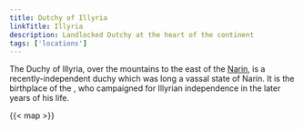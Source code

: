 ```yaml
---
title: Dutchy of Illyria
linkTitle: Illyria
description: Landlocked Dutchy at the heart of the continent
tags: ['locations']
---
```


The Duchy of Illyria, over the mountains to the east of the [Narin](/pages/Narin), is a recently-independent duchy which was long a vassal state of Narin. It is the birthplace of the , who campaigned for Illyrian independence in the later years of his life.

{{< map >}}